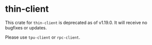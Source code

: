 # thin-client
This crate for `thin-client` is deprecated as of v1.19.0. It will receive no bugfixes or updates.

Please use `tpu-client` or `rpc-client`.